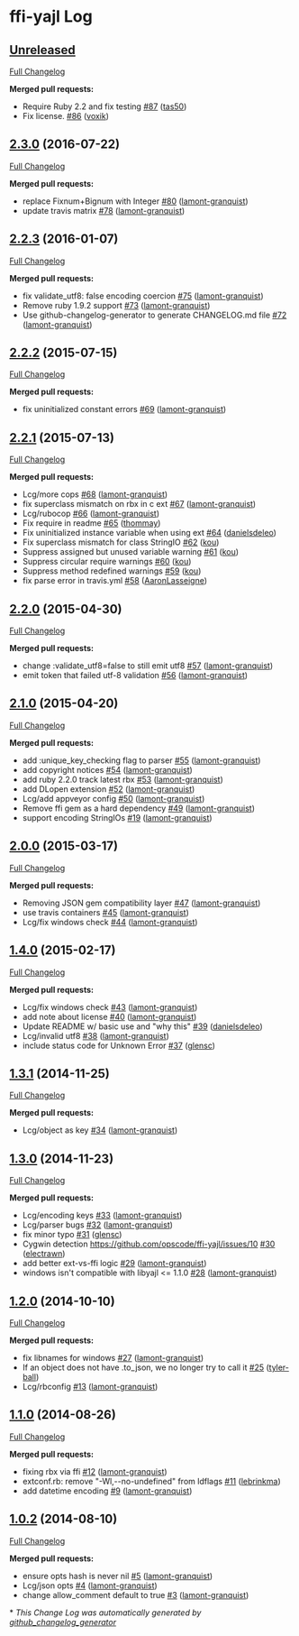 # ffi-yajl Log

<!-- latest_release -->
<!-- latest_release -->
<!-- release_rollup -->
<!-- release_rollup -->
<!-- latest_stable_release -->

## [Unreleased](https://github.com/chef/ffi-yajl/tree/HEAD)

[Full Changelog](https://github.com/chef/ffi-yajl/compare/2.3.0...HEAD)

**Merged pull requests:**

- Require Ruby 2.2 and fix testing [\#87](https://github.com/chef/ffi-yajl/pull/87) ([tas50](https://github.com/tas50))
- Fix license. [\#86](https://github.com/chef/ffi-yajl/pull/86) ([voxik](https://github.com/voxik))

## [2.3.0](https://github.com/chef/ffi-yajl/tree/2.3.0) (2016-07-22)
[Full Changelog](https://github.com/chef/ffi-yajl/compare/2.2.3...2.3.0)

**Merged pull requests:**

- replace Fixnum+Bignum with Integer [\#80](https://github.com/chef/ffi-yajl/pull/80) ([lamont-granquist](https://github.com/lamont-granquist))
- update travis matrix [\#78](https://github.com/chef/ffi-yajl/pull/78) ([lamont-granquist](https://github.com/lamont-granquist))

## [2.2.3](https://github.com/chef/ffi-yajl/tree/2.2.3) (2016-01-07)
[Full Changelog](https://github.com/chef/ffi-yajl/compare/2.2.2...2.2.3)

**Merged pull requests:**

- fix validate\_utf8: false encoding coercion [\#75](https://github.com/chef/ffi-yajl/pull/75) ([lamont-granquist](https://github.com/lamont-granquist))
- Remove ruby 1.9.2 support [\#73](https://github.com/chef/ffi-yajl/pull/73) ([lamont-granquist](https://github.com/lamont-granquist))
- Use github-changelog-generator to generate CHANGELOG.md file [\#72](https://github.com/chef/ffi-yajl/pull/72) ([lamont-granquist](https://github.com/lamont-granquist))

## [2.2.2](https://github.com/chef/ffi-yajl/tree/2.2.2) (2015-07-15)
[Full Changelog](https://github.com/chef/ffi-yajl/compare/2.2.1...2.2.2)

**Merged pull requests:**

- fix uninitialized constant errors [\#69](https://github.com/chef/ffi-yajl/pull/69) ([lamont-granquist](https://github.com/lamont-granquist))

## [2.2.1](https://github.com/chef/ffi-yajl/tree/2.2.1) (2015-07-13)
[Full Changelog](https://github.com/chef/ffi-yajl/compare/2.2.0...2.2.1)

**Merged pull requests:**

- Lcg/more cops [\#68](https://github.com/chef/ffi-yajl/pull/68) ([lamont-granquist](https://github.com/lamont-granquist))
- fix superclass mismatch on rbx in c ext [\#67](https://github.com/chef/ffi-yajl/pull/67) ([lamont-granquist](https://github.com/lamont-granquist))
- Lcg/rubocop [\#66](https://github.com/chef/ffi-yajl/pull/66) ([lamont-granquist](https://github.com/lamont-granquist))
- Fix require in readme [\#65](https://github.com/chef/ffi-yajl/pull/65) ([thommay](https://github.com/thommay))
- Fix uninitialized instance variable when using ext [\#64](https://github.com/chef/ffi-yajl/pull/64) ([danielsdeleo](https://github.com/danielsdeleo))
- Fix superclass mismatch for class StringIO [\#62](https://github.com/chef/ffi-yajl/pull/62) ([kou](https://github.com/kou))
- Suppress assigned but unused variable warning [\#61](https://github.com/chef/ffi-yajl/pull/61) ([kou](https://github.com/kou))
- Suppress circular require warnings [\#60](https://github.com/chef/ffi-yajl/pull/60) ([kou](https://github.com/kou))
- Suppress method redefined warnings [\#59](https://github.com/chef/ffi-yajl/pull/59) ([kou](https://github.com/kou))
- fix parse error in travis.yml [\#58](https://github.com/chef/ffi-yajl/pull/58) ([AaronLasseigne](https://github.com/AaronLasseigne))

## [2.2.0](https://github.com/chef/ffi-yajl/tree/2.2.0) (2015-04-30)
[Full Changelog](https://github.com/chef/ffi-yajl/compare/2.1.0...2.2.0)

**Merged pull requests:**

- change :validate\_utf8=false to still emit utf8 [\#57](https://github.com/chef/ffi-yajl/pull/57) ([lamont-granquist](https://github.com/lamont-granquist))
- emit token that failed utf-8 validation [\#56](https://github.com/chef/ffi-yajl/pull/56) ([lamont-granquist](https://github.com/lamont-granquist))

## [2.1.0](https://github.com/chef/ffi-yajl/tree/2.1.0) (2015-04-20)
[Full Changelog](https://github.com/chef/ffi-yajl/compare/2.0.0...2.1.0)

**Merged pull requests:**

- add :unique\_key\_checking flag to parser [\#55](https://github.com/chef/ffi-yajl/pull/55) ([lamont-granquist](https://github.com/lamont-granquist))
- add copyright notices [\#54](https://github.com/chef/ffi-yajl/pull/54) ([lamont-granquist](https://github.com/lamont-granquist))
- add ruby 2.2.0 track latest rbx [\#53](https://github.com/chef/ffi-yajl/pull/53) ([lamont-granquist](https://github.com/lamont-granquist))
- add DLopen extension [\#52](https://github.com/chef/ffi-yajl/pull/52) ([lamont-granquist](https://github.com/lamont-granquist))
- Lcg/add appveyor config [\#50](https://github.com/chef/ffi-yajl/pull/50) ([lamont-granquist](https://github.com/lamont-granquist))
- Remove ffi gem as a hard dependency [\#49](https://github.com/chef/ffi-yajl/pull/49) ([lamont-granquist](https://github.com/lamont-granquist))
- support encoding StringIOs [\#19](https://github.com/chef/ffi-yajl/pull/19) ([lamont-granquist](https://github.com/lamont-granquist))

## [2.0.0](https://github.com/chef/ffi-yajl/tree/2.0.0) (2015-03-17)
[Full Changelog](https://github.com/chef/ffi-yajl/compare/1.4.0...2.0.0)

**Merged pull requests:**

- Removing JSON gem compatibility layer [\#47](https://github.com/chef/ffi-yajl/pull/47) ([lamont-granquist](https://github.com/lamont-granquist))
- use travis containers [\#45](https://github.com/chef/ffi-yajl/pull/45) ([lamont-granquist](https://github.com/lamont-granquist))
- Lcg/fix windows check [\#44](https://github.com/chef/ffi-yajl/pull/44) ([lamont-granquist](https://github.com/lamont-granquist))

## [1.4.0](https://github.com/chef/ffi-yajl/tree/1.4.0) (2015-02-17)
[Full Changelog](https://github.com/chef/ffi-yajl/compare/1.3.1...1.4.0)

**Merged pull requests:**

- Lcg/fix windows check [\#43](https://github.com/chef/ffi-yajl/pull/43) ([lamont-granquist](https://github.com/lamont-granquist))
- add note about license [\#40](https://github.com/chef/ffi-yajl/pull/40) ([lamont-granquist](https://github.com/lamont-granquist))
- Update README w/ basic use and "why this" [\#39](https://github.com/chef/ffi-yajl/pull/39) ([danielsdeleo](https://github.com/danielsdeleo))
- Lcg/invalid utf8 [\#38](https://github.com/chef/ffi-yajl/pull/38) ([lamont-granquist](https://github.com/lamont-granquist))
- include status code for Unknown Error [\#37](https://github.com/chef/ffi-yajl/pull/37) ([glensc](https://github.com/glensc))

## [1.3.1](https://github.com/chef/ffi-yajl/tree/1.3.1) (2014-11-25)
[Full Changelog](https://github.com/chef/ffi-yajl/compare/1.3.0...1.3.1)

**Merged pull requests:**

- Lcg/object as key [\#34](https://github.com/chef/ffi-yajl/pull/34) ([lamont-granquist](https://github.com/lamont-granquist))

## [1.3.0](https://github.com/chef/ffi-yajl/tree/1.3.0) (2014-11-23)
[Full Changelog](https://github.com/chef/ffi-yajl/compare/1.2.0...1.3.0)

**Merged pull requests:**

- Lcg/encoding keys [\#33](https://github.com/chef/ffi-yajl/pull/33) ([lamont-granquist](https://github.com/lamont-granquist))
- Lcg/parser bugs [\#32](https://github.com/chef/ffi-yajl/pull/32) ([lamont-granquist](https://github.com/lamont-granquist))
- fix minor typo [\#31](https://github.com/chef/ffi-yajl/pull/31) ([glensc](https://github.com/glensc))
- Cygwin detection https://github.com/opscode/ffi-yajl/issues/10 [\#30](https://github.com/chef/ffi-yajl/pull/30) ([electrawn](https://github.com/electrawn))
- add better ext-vs-ffi logic [\#29](https://github.com/chef/ffi-yajl/pull/29) ([lamont-granquist](https://github.com/lamont-granquist))
- windows isn't compatible with libyajl \<= 1.1.0 [\#28](https://github.com/chef/ffi-yajl/pull/28) ([lamont-granquist](https://github.com/lamont-granquist))

## [1.2.0](https://github.com/chef/ffi-yajl/tree/1.2.0) (2014-10-10)
[Full Changelog](https://github.com/chef/ffi-yajl/compare/1.1.0...1.2.0)

**Merged pull requests:**

- fix libnames for windows [\#27](https://github.com/chef/ffi-yajl/pull/27) ([lamont-granquist](https://github.com/lamont-granquist))
- If an object does not have .to\_json, we no longer try to call it [\#25](https://github.com/chef/ffi-yajl/pull/25) ([tyler-ball](https://github.com/tyler-ball))
- Lcg/rbconfig [\#13](https://github.com/chef/ffi-yajl/pull/13) ([lamont-granquist](https://github.com/lamont-granquist))

## [1.1.0](https://github.com/chef/ffi-yajl/tree/1.1.0) (2014-08-26)
[Full Changelog](https://github.com/chef/ffi-yajl/compare/1.0.2...1.1.0)

**Merged pull requests:**

- fixing rbx via ffi [\#12](https://github.com/chef/ffi-yajl/pull/12) ([lamont-granquist](https://github.com/lamont-granquist))
- extconf.rb: remove "-Wl,--no-undefined" from ldflags [\#11](https://github.com/chef/ffi-yajl/pull/11) ([lebrinkma](https://github.com/lebrinkma))
- add datetime encoding [\#9](https://github.com/chef/ffi-yajl/pull/9) ([lamont-granquist](https://github.com/lamont-granquist))

## [1.0.2](https://github.com/chef/ffi-yajl/tree/1.0.2) (2014-08-10)
[Full Changelog](https://github.com/chef/ffi-yajl/compare/1.0.1...1.0.2)

**Merged pull requests:**

- ensure opts hash is never nil [\#5](https://github.com/chef/ffi-yajl/pull/5) ([lamont-granquist](https://github.com/lamont-granquist))
- Lcg/json opts [\#4](https://github.com/chef/ffi-yajl/pull/4) ([lamont-granquist](https://github.com/lamont-granquist))
- change allow\_comment default to true [\#3](https://github.com/chef/ffi-yajl/pull/3) ([lamont-granquist](https://github.com/lamont-granquist))



\* *This Change Log was automatically generated by [github_changelog_generator](https://github.com/skywinder/Github-Changelog-Generator)*